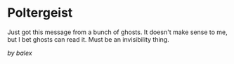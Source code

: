 # Poltergeist

Just got this message from a bunch of ghosts. It doesn't make sense to me, but I bet ghosts can read it. Must be an invisibility thing.

_by balex_
